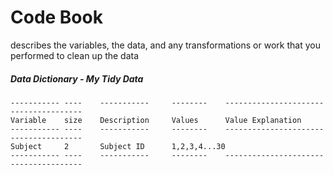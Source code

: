 Code Book
=========
describes the variables, the data, and any transformations or work that you performed to clean up the data

##### Data Dictionary - My Tidy Data

	-----------	----	-----------		--------	--------------------------------------
	Variable	size	Description		Values		Value Explanation
	-----------	----	-----------		--------	--------------------------------------
	Subject		2		Subject ID		1,2,3,4...30
	-----------	----	-----------		--------	--------------------------------------
